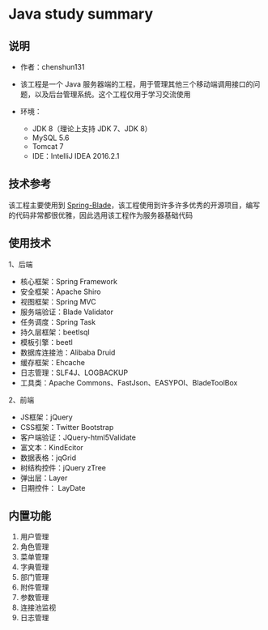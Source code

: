 # Java study summary
## 说明


- 作者：chenshun131
- 该工程是一个 Java 服务器端的工程，用于管理其他三个移动端调用接口的问题，以及后台管理系统。这个工程仅用于学习交流使用


- 环境：
    - JDK 8（理论上支持 JDK 7、JDK 8）
    - MySQL 5.6
    - Tomcat 7
    - IDE：IntelliJ IDEA 2016.2.1

## 技术参考
该工程主要使用到 [Spring-Blade](https://git.oschina.net/smallc/SpringBlade)，该工程使用到许多许多优秀的开源项目，编写的代码非常都很优雅，因此选用该工程作为服务器基础代码


## 使用技术
1、后端

* 核心框架：Spring Framework
* 安全框架：Apache Shiro
* 视图框架：Spring MVC
* 服务端验证：Blade Validator
* 任务调度：Spring Task
* 持久层框架：beetlsql
* 模板引擎：beetl
* 数据库连接池：Alibaba Druid
* 缓存框架：Ehcache
* 日志管理：SLF4J、LOGBACKUP
* 工具类：Apache Commons、FastJson、EASYPOI、BladeToolBox

2、前端

* JS框架：jQuery
* CSS框架：Twitter Bootstrap
* 客户端验证：JQuery-html5Validate
* 富文本：KindEcitor
* 数据表格：jqGrid
* 树结构控件：jQuery zTree
* 弹出层：Layer
* 日期控件： LayDate


## 内置功能

1.	用户管理
2.	角色管理
3.	菜单管理
4.	字典管理
5.	部门管理
6.	附件管理
7.	参数管理
8.	连接池监视
9.	日志管理

